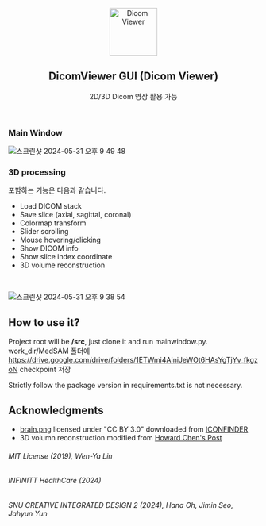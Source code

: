 <p align="center">
  <a href="https://github.com/wenyalintw/Dicom_Viewer">
    <img src="resources/brain.png" alt="Dicom Viewer" width="96" height="96">
  </a>
  <h2 align="center">DicomViewer GUI (Dicom Viewer)</h2>
  <p align="center"> 2D/3D Dicom 영상 활용 가능</p>
  <br>
</p>


### Main Window
![스크린샷 2024-05-31 오후 9 49 48](https://github.com/sggithi/Dicom-Viewer-MedSAM/assets/52576276/a8e1f091-ad03-4e65-a644-35147a703a95)


### 3D processing
포함하는 기능은 다음과 같습니다.
- Load DICOM stack
- Save slice (axial, sagittal, coronal)
- Colormap transform
- Slider scrolling
- Mouse hovering/clicking
- Show DICOM info
- Show slice index coordinate
- 3D volume reconstruction
<br>

![스크린샷 2024-05-31 오후 9 38 54](https://github.com/sggithi/Dicom-Viewer-MedSAM/assets/52576276/45a5db7e-f612-470d-b846-4bfe735893f4)


## How to use it?
Project root will be **/src**, just clone it and run mainwindow.py.
work_dir/MedSAM 폴더에 https://drive.google.com/drive/folders/1ETWmi4AiniJeWOt6HAsYgTjYv_fkgzoN checkpoint 저장


Strictly follow the package version in requirements.txt is not necessary.

## Acknowledgments
- [brain.png](https://github.com/wenyalintw/Dicom-Viewer/blob/master/resources/brain.png) licensed under "CC BY 3.0" downloaded from [ICONFINDER](https://www.iconfinder.com/icons/1609653/brain_organs_icon) 
- 3D volumn reconstruction modified from [Howard Chen's Post](https://www.raddq.com/dicom-processing-segmentation-visualization-in-python/)

###### MIT License (2019), Wen-Ya Lin
###### INFINITT HealthCare (2024)
###### SNU CREATIVE INTEGRATED DESIGN 2  (2024), Hana Oh, Jimin Seo, Jahyun Yun
